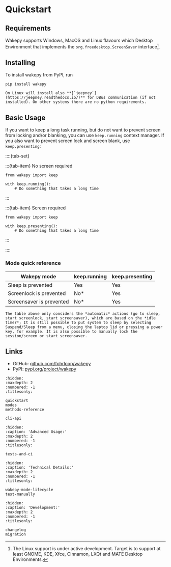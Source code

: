 # Quickstart


## Requirements

Wakepy supports Windows, MacOS and Linux flavours which Desktop Environment that implements the `org.freedesktop.ScreenSaver` interface[^linux-support].

[^linux-support]: The Linux support is under active development. Target is to support at least GNOME, KDE, Xfce, Cinnamon, LXQt and MATE Desktop Environments. 
## Installing

To install wakepy from PyPI, run
```
pip install wakepy
```

```{note}
On Linux will install also **[`jeepney`](https://jeepney.readthedocs.io/)** for DBus communication (if not installed). On other systems there are no python requirements.
```

## Basic Usage

If you want to keep a long task running, but do not want to prevent screen from locking and/or blanking, you can use `keep.running` context manager. If you also want to prevent screen lock and screen blank, use `keep.presenting`:


::::{tab-set}

:::{tab-item} No screen required

```{code-block} python
from wakepy import keep

with keep.running():
    # Do something that takes a long time
```

:::

:::{tab-item} Screen required

```{code-block} python
from wakepy import keep

with keep.presenting():
    # Do something that takes a long time
```

:::

::::


### Mode quick reference 
 


| Wakepy mode              | keep.running | keep.presenting |
| ------------------------ | ------------ | --------------- |
| Sleep is prevented       | Yes          | Yes             |
| Screenlock is prevented  | No*          | Yes             |
| Screensaver is prevented | No*          | Yes             |



```{note}
The table above only considers the *automatic* actions (go to sleep, start screenlock, start screensaver), which are based on the *idle timer*; It is still possible to put system to sleep by selecting Suspend/Sleep from a menu, closing the laptop lid or pressing a power key, for example. It is also possible to manually lock the session/screen or start screensaver.
```



## Links
- GitHub: [github.com/fohrloop/wakepy](https://github.com/fohrloop/wakepy)
- PyPI: [pypi.org/project/wakepy](https://pypi.org/project/wakepy/)

```{toctree}
:hidden:
:maxdepth: 2
:numbered: -1
:titlesonly:

quickstart
modes
methods-reference

cli-api
```

```{toctree}
:hidden:
:caption: 'Advanced Usage:'
:maxdepth: 2
:numbered: -1
:titlesonly:

tests-and-ci
```


```{toctree}
:hidden:
:caption: 'Technical Details:'
:maxdepth: 2
:numbered: -1
:titlesonly:

wakepy-mode-lifecycle
test-manually
```

```{toctree}
:hidden:
:caption: 'Development:'
:maxdepth: 2
:numbered: -1
:titlesonly:

changelog
migration
```